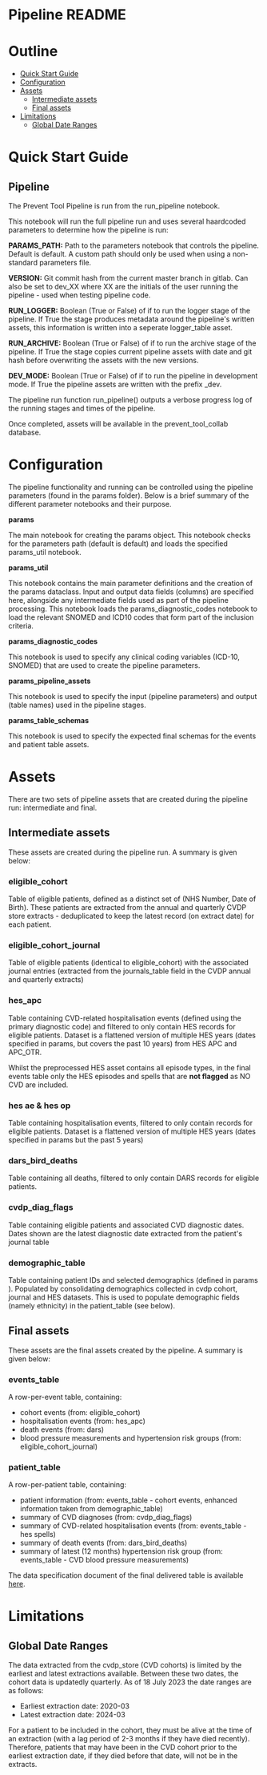 # Pipeline README

# Outline

- [Quick Start Guide](#QuickStartGuide)
- [Configuration](#Configuration)
- [Assets](#Assets)
  - [Intermediate assets](#Intermediateassets)
  - [Final assets](#Finalassets)
- [Limitations](#Limitations)
  - [Global Date Ranges](#GlobalDateRanges)


#  Quick Start Guide
## Pipeline

The Prevent Tool Pipeline is run from the run_pipeline notebook.

This notebook will run the full pipeline run and uses several haardcoded parameters to determine how the pipeline is run:

**PARAMS\_PATH:**
 Path to the parameters notebook that controls the pipeline. Default is default. A custom path should only be used when using a non-standard parameters file.

**VERSION:**
 Git commit hash from the current master branch in gitlab. Can also be set to dev\_XX where XX are the initials of the user running the pipeline - used when testing pipeline code.

**RUN\_LOGGER:**
 Boolean (True or False) of if to run the logger stage of the pipeline. If True the stage produces metadata around the pipeline's written assets, this information is written into a seperate logger_table asset.

**RUN\_ARCHIVE:**
 Boolean (True or False) of if to run the archive stage of the pipeline. If True the stage  copies current pipeline assets wiith date and git hash before overwriting the assets with the new versions.

**DEV\_MODE:**
 Boolean (True or False) of if to run the pipeline in development mode. If True the pipeline assets are written with the prefix \_dev.

The pipeline run function run\_pipeline() outputs a verbose progress log of the running stages and times of the pipeline.

Once completed, assets will be available in the prevent\_tool\_collab database.



# Configuration

The pipeline functionality and running can be controlled using the pipeline parameters (found in the params folder). Below is a brief summary of the different parameter notebooks and their purpose.

**params**

The main notebook for creating the params object. This notebook checks for the parameters path (default is default) and loads the specified params\_util notebook.

**params\_util**

This notebook contains the main parameter definitions and the creation of the params dataclass.
 Input and output data fields (columns) are specified here, alongside any intermediate fields used as part of the pipeline processing.
 This notebook loads the params\_diagnostic\_codes notebook to load the relevant SNOMED and ICD10 codes that form part of the inclusion criteria.

**params\_diagnostic\_codes**

This notebook is used to specify any clinical coding variables (ICD-10, SNOMED) that are used to create the pipeline parameters.

**params\_pipeline\_assets**

This notebook is used to specify the input (pipeline parameters) and output (table names) used in the pipeline stages.

**params\_table\_schemas**

This notebook is used to specify the expected final schemas for the events and patient table assets.



# Assets

There are two sets of pipeline assets that are created during the pipeline run: intermediate and final.

## Intermediate assets

These assets are created during the pipeline run. A summary is given below:

### eligible\_cohort

Table of eligible patients, defined as a distinct set of (NHS Number, Date of Birth). These patients are extracted from the annual and quarterly CVDP store extracts - deduplicated to keep the latest record (on extract date) for each patient.

### eligible\_cohort\_journal

Table of eligible patients (identical to eligible\_cohort) with the associated journal entries (extracted from the journals\_table field in the CVDP annual and quarterly extracts)

### hes\_apc

Table containing CVD-related hospitalisation events (defined using the primary diagnostic code) and filtered to only contain HES records for eligible patients. Dataset is a flattened version of multiple HES years (dates specified in params, but covers the past 10 years) from HES APC and APC\_OTR.

Whilst the preprocessed HES asset contains all episode types, in the final events table only the HES episodes and spells that are **not flagged** as NO CVD are included.

### hes ae & hes op

Table containing hospitalisation events, filtered to only contain records for eligible patients. Dataset is a flattened version of multiple HES years (dates specified in params but the past 5 years)

### dars\_bird\_deaths

Table containing all deaths, filtered to only contain DARS records for eligible patients.

### cvdp\_diag\_flags

Table containing eligible patients and associated CVD diagnostic dates. Dates shown are the latest diagnostic date extracted from the patient's journal table

### demographic\_table

Table containing patient IDs and selected demographics (defined in params ). Populated by consolidating demographics collected in cvdp cohort, journal and HES datasets. This is used to populate demographic fields (namely ethnicity) in the patient\_table (see below).

## Final assets

These assets are the final assets created by the pipeline. A summary is given below:

### events\_table

A row-per-event table, containing:

- cohort events (from: eligible\_cohort)
- hospitalisation events (from: hes\_apc)
- death events (from: dars)
- blood pressure measurements and hypertension risk groups (from: eligible\_cohort\_journal)

### patient\_table

A row-per-patient table, containing:

- patient information (from: events\_table - cohort events, enhanced information taken from demographic\_table)
- summary of CVD diagnoses (from: cvdp\_diag\_flags)
- summary of CVD-related hospitalisation events (from: events\_table - hes spells)
- summary of death events (from: dars\_bird\_deaths)
- summary of latest (12 months) hypertension risk group (from: events\_table - CVD blood pressure measurements)

The data specification document of the final delivered table is available [here](./CVD_prevent_tool_product-spec_v1.4_extended.2.xlsx).


# Limitations

## Global Date Ranges

The data extracted from the cvdp\_store (CVD cohorts) is limited by the earliest and latest extractions available. Between these two dates, the cohort data is updatedly quarterly.
 As of 18 July 2023 the date ranges are as follows:

- Earliest extraction date: 2020-03
- Latest extraction date: 2024-03

For a patient to be included in the cohort, they must be alive at the time of an extraction (with a lag period of 2-3 months if they have died recently). Therefore, patients that may have been in the CVD cohort prior to the earliest extraction date, if they died before that date, will not be in the extracts.



